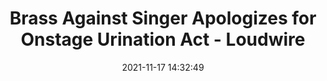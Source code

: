 ---
"title": "Brass Against Singer Apologizes for Onstage Urination Act - Loudwire"
"date": "2021-11-17 14:32:49"
"feed_name": "GOOGLENEWSINDUSTRIAL"
"feed_website": "https://news.google.com/search?q=industrial%2Bincident&hl=en-US&gl=US&ceid=US:en"
"feed_rss": "https://news.google.com/rss/search?q=industrial%2Bincident&hl=en-US&gl=US&ceid=US:en"
"link": "https://loudwire.com/brass-against-sophia-urista-apologizes-onstage-urination/"
"source": "{'href': 'https://loudwire.com', 'title': 'Loudwire'}"
"file": "_posts/2021-1-1-1cdc545e67857ef6d21263e2581ce989bee9a46c.md"
"accident": "0"
"drilling": "0"
"dead": "0"
"injured": "0"
"arrested": "0"
"place": "unknown place"
"where": "unknown site"
"causes": "unknown"
"place_uri": "unknown place"
---